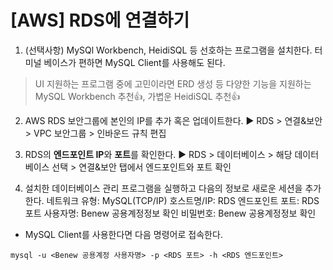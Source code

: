 # [AWS] RDS에 연결하기
1. (선택사항) MySQl Workbench, HeidiSQL 등 선호하는 프로그램을 설치한다. 터미널 베이스가 편하면 MySQL Client를 사용해도 된다.

> UI 지원하는 프로그램 중에 고민이라면 ERD 생성 등 다양한 기능을 지원하는 MySQL Workbench 추천👍, 가볍운 HeidiSQL 추천👍

2. AWS RDS 보안그룹에 본인의 IP를 추가 혹은 업데이트한다.
▶ RDS > 연결&보안 > VPC 보안그룹 > 인바운드 규칙 편집

3. RDS의 **엔드포인트 IP**와 **포트**를 확인한다.
▶ RDS > 데이터베이스 > 해당 데이터베이스 선택 > 연결&보안 탭에서 엔드포인트와 포트 확인

4. 설치한 데이터베이스 관리 프로그램을 실행하고 다음의 정보로 새로운 세션을 추가한다.
네트워크 유형: MySQL(TCP/IP)
호스트명/IP: RDS 엔드포인트
포트: RDS 포트
사용자명: Benew 공용계정정보 확인
비밀번호: Benew 공용계정정보 확인

- MySQL Client를 사용한다면 다음 명령어로 접속한다.
```terminal
mysql -u <Benew 공용계정 사용자명> -p <RDS 포트> -h <RDS 엔드포인트>
```

